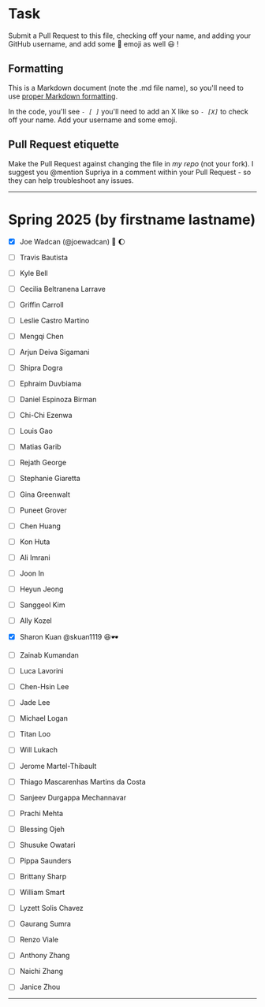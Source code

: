 # Task
Submit a Pull Request to this file, checking off your name, and adding your GitHub username, and add some :rocket: emoji as well :smiley: ! 

## Formatting
This is a Markdown document (note the .md file name), so you'll need to use [proper Markdown formatting](https://help.github.com/articles/basic-writing-and-formatting-syntax/#task-lists). 

In the code, you'll see *`- [ ]`* you'll need to add an X like so *`- [X]`* to check off your name. Add your username and some emoji.

## Pull Request etiquette
Make the Pull Request against changing the file in _my repo_ (not your fork). I suggest you @mention Supriya  in a comment within your Pull Request - so they can help troubleshoot any issues.  

------------

# Spring 2025 (by firstname lastname)

- [X] Joe Wadcan (@joewadcan) 🚀 🌔

- [ ] Travis Bautista
      
- [ ] Kyle Bell
      
- [ ] Cecilia Beltranena Larrave
      
- [ ] Griffin Carroll
      
- [ ] Leslie Castro Martino
      
- [ ] Mengqi Chen
      
- [ ] Arjun Deiva Sigamani
      
- [ ] Shipra Dogra
      
- [ ] Ephraim Duvbiama
      
- [ ] Daniel Espinoza Birman
      
- [ ] Chi-Chi Ezenwa
      
- [ ] Louis Gao
      
- [ ] Matias Garib
      
- [ ] Rejath George
      
- [ ] Stephanie Giaretta
      
- [ ] Gina Greenwalt
      
- [ ] Puneet Grover
      
- [ ] Chen Huang
      
- [ ] Kon Huta
      
- [ ] Ali Imrani
      
- [ ] Joon In
      
- [ ] Heyun Jeong
      
- [ ] Sanggeol Kim
      
- [ ] Ally Kozel
- [X] Sharon Kuan @skuan1119 😆🕶️
- [ ] Zainab Kumandan
- [ ] Luca Lavorini
- [ ] Chen-Hsin Lee
- [ ] Jade Lee
- [ ] Michael Logan
- [ ] Titan Loo
- [ ] Will Lukach
- [ ] Jerome Martel-Thibault
- [ ] Thiago Mascarenhas Martins da Costa
- [ ] Sanjeev Durgappa Mechannavar
- [ ] Prachi Mehta
- [ ] Blessing Ojeh
- [ ] Shusuke Owatari
- [ ] Pippa Saunders
- [ ] Brittany Sharp
- [ ] William Smart
- [ ] Lyzett Solis Chavez
- [ ] Gaurang Sumra
- [ ] Renzo Viale
- [ ] Anthony Zhang
- [ ] Naichi Zhang
- [ ] Janice Zhou



-----------------




